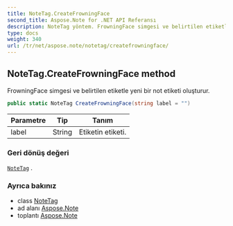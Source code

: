 ```yaml
---
title: NoteTag.CreateFrowningFace
second_title: Aspose.Note for .NET API Referansı
description: NoteTag yöntem. FrowningFace simgesi ve belirtilen etiketle yeni bir not etiketi oluşturur.
type: docs
weight: 340
url: /tr/net/aspose.note/notetag/createfrowningface/
---
```

## NoteTag.CreateFrowningFace method

FrowningFace simgesi ve belirtilen etiketle yeni bir not etiketi oluşturur.

```csharp
public static NoteTag CreateFrowningFace(string label = "")
```

| Parametre | Tip | Tanım |
| --- | --- | --- |
| label | String | Etiketin etiketi. |

### Geri dönüş değeri

[`NoteTag`](../) .

### Ayrıca bakınız

* class [NoteTag](../)
* ad alanı [Aspose.Note](../../notetag/)
* toplantı [Aspose.Note](../../../)


